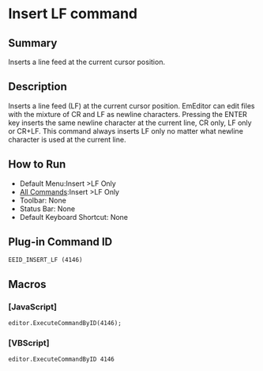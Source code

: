 # Insert LF command

## Summary

Inserts a line feed at the current cursor position.

## Description

Inserts a line feed (LF) at the current cursor position. EmEditor can edit files with the
mixture of CR and LF as newline characters. Pressing the ENTER key inserts the same
newline character at the current line, CR only, LF only or CR+LF. This command
always inserts LF only no matter what newline character is used at the current
line.

## How to Run

- Default Menu:Insert \>LF Only
- [All Commands](../tools/all_commands):Insert \>LF Only
- Toolbar: None
- Status Bar: None
- Default Keyboard Shortcut: None

## Plug-in Command ID

```
EEID_INSERT_LF (4146)```

## Macros

### \[JavaScript\]

```
editor.ExecuteCommandByID(4146);
```

### \[VBScript\]

```
editor.ExecuteCommandByID 4146
```

